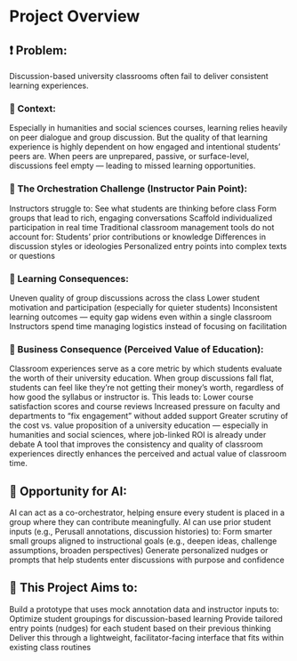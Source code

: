 # Project Overview
## ❗ Problem:
Discussion-based university classrooms often fail to deliver consistent learning experiences. 

### 🧠 Context:
Especially in humanities and social sciences courses, learning relies heavily on peer dialogue and group discussion.
But the quality of that learning experience is highly dependent on how engaged and intentional students’ peers are.
When peers are unprepared, passive, or surface-level, discussions feel empty — leading to missed learning opportunities.

### 🧩 The Orchestration Challenge (Instructor Pain Point):
Instructors struggle to:
See what students are thinking before class
Form groups that lead to rich, engaging conversations
Scaffold individualized participation in real time
Traditional classroom management tools do not account for:
Students’ prior contributions or knowledge
Differences in discussion styles or ideologies
Personalized entry points into complex texts or questions

### 🎯 Learning Consequences:
Uneven quality of group discussions across the class
Lower student motivation and participation (especially for quieter students)
Inconsistent learning outcomes — equity gap widens even within a single classroom
Instructors spend time managing logistics instead of focusing on facilitation

### 💸 Business Consequence (Perceived Value of Education):
Classroom experiences serve as a core metric by which students evaluate the worth of their university education. When group discussions fall flat, students can feel like they’re not getting their money’s worth, regardless of how good the syllabus or instructor is. This leads to:
Lower course satisfaction scores and course reviews
Increased pressure on faculty and departments to “fix engagement” without added support
Greater scrutiny of the cost vs. value proposition of a university education — especially in humanities and social sciences, where job-linked ROI is already under debate
A tool that improves the consistency and quality of classroom experiences directly enhances the perceived and actual value of classroom time.

## 🤖 Opportunity for AI:
AI can act as a co-orchestrator, helping ensure every student is placed in a group where they can contribute meaningfully.
AI can use prior student inputs (e.g., Perusall annotations, discussion histories) to:
Form smarter small groups aligned to instructional goals (e.g., deepen ideas, challenge assumptions, broaden perspectives)
Generate personalized nudges or prompts that help students enter discussions with purpose and confidence

## 🧪 This Project Aims to:
Build a prototype that uses mock annotation data and instructor inputs to:
Optimize student groupings for discussion-based learning
Provide tailored entry points (nudges) for each student based on their previous thinking
Deliver this through a lightweight, facilitator-facing interface that fits within existing class routines
